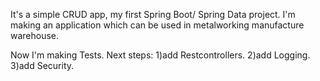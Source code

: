 It's a simple CRUD app, my first Spring Boot/ Spring Data project. I'm making an application which can be used in metalworking manufacture warehouse.

Now I'm making Tests.
Next steps:
1)add Restcontrollers.
2)add Logging.
3)add Security.
